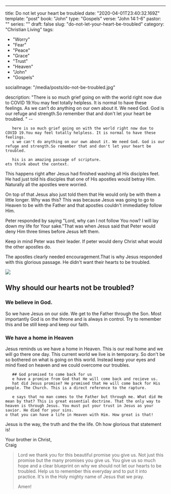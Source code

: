 ---
title: Do not let your heart be troubled
date: "2020-04-01T23:40:32.169Z"
template: "post"
book: "John"
type: "Gospels"
verse: "John 14:1-6"
pastor: ""
series: ""
draft: false
slug: "do-not-let-your-heart-be-troubled"
category: "Christian Living"
tags:
  - "Worry"
  - "Fear"
  - "Peace"
  - "Grace"
  - "Trust"
  - "Heaven"
  - "John"
  - "Gospels"

socialImage: "/media/posts/do-not-be-troubled.jpg"

description: "There is so much grief going on with the world right now due to COVID 19.You may feel totally helpless. It is normal to have these feelings.
As we can't do anything on our own about it. We need God. God is our refuge and strength.So remember that and don't let your heart be troubled.
"
    --
       
       here is so much grief going on with the world right now due to COVID 19.You may feel totally helpless. It is normal to have these feelings.
       s we can't do anything on our own about it. We need God. God is our refuge and strength.So remember that and don't let your heart be troubled.
       
       his is an amazing passage of scripture.
    ets think about the context.

This happens right after Jesus had finished washing all His disciples feet.
He had just told his disciples that one of His apostles would betray Him.
Naturally all the apostles were worried.

On top of that Jesus also just told them that He would only be with them a little longer. Why was this? This was because Jesus was going to go to Heaven to be with the Father and that apostles couldn't immediatley follow Him. 

Peter responded by saying "Lord, why can I not follow You now? I will lay down my life for Your sake."That was when Jesus said that Peter would deny Him three times before Jesus left them.

Keep in mind Peter was their leader. If peter would deny Christ what would the other apostles do. 

The apostles clearly needed encouragement.That is why Jesus responded with this glorious passage. He didn't want their hearts to be troubled.

<img src="/media/posts/do-not-be-troubled.jpg" />


## Why should our hearts not be troubled?

### We believe in God. 
So we have Jesus on our side. We get to the Father through the Son. Most importantly God is on the throne and is always in control. Try to remember this and be still keep and keep our faith. 

### We have a home in Heaven
Jesus reminds us we have a home in Heaven. This is our real home and we will go there one day. This current world we live is in temporary. So don't be so bothered on what is going on this world. Instead keep your eyes and mind fixed on heaven and we could overcome our troubles. 
    
       ## God promised to come back for us
       e have a promise from God that He will come back and recieve us.
       hat did Jesus promise? He promised that He will come back for His people. The Church. This is a direct reference to the rapture.
       
       e says that no man comes to the Father but through me. What did He mean by that? This is great essential doctrine. That the only way to heaven is through Jesus. You must put your trust in Jesus as your savior. He died for your sins.
    o that you can have a life in Heaven with Him. How great is that!
Jesus is the way, the truth and the the life. Oh how glorious that statement is!


Your brother in Christ,
<br /> Craig

<blockquote>
Lord we thank you for this beautiful promise you give us.
Not just this promise but the many promises you give us.
You give us so much hope and a clear blueprint on why we should not let our hearts to be troubled.
Help us to remember this everyday and to put it into practice.
It's in the Holy mighty name of Jesus that we pray.

Amen!

</blockquote>
 
                                                                                                                                                                                                                                                                                                                                                                                                                                                                                                                                                                                                                                                                                                                                                